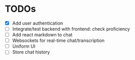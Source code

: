 # TODOs

- [x] Add user authentication
- [ ] Integrate/test backend with frontend: check proficiency
- [ ] Add react markdown to chat
- [ ] Websockets for real-time chat/transcription
- [ ] Uniform UI
- [ ] Store chat history
